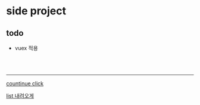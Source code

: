 # side project

## todo

-   vuex 적용

<br/><br/>

---

[countinue click](https://todo-list.loca.lt)

[list 내려오게](https://todo-list.loca.lt/list)
